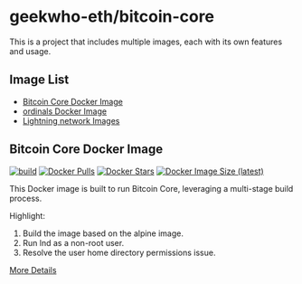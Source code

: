 # geekwho-eth/bitcoin-core

This is a project that includes multiple images, each with its own features and usage.

## Image List

- [Bitcoin Core Docker Image](27/README.md)
- [ordinals Docker Image](layer1/ordinals/README.md)
- [Lightning network Images](layer2/lightning_network/README.md)

## Bitcoin Core Docker Image

[![build](https://github.com/geekwho-eth/docker-bitcoin-core/actions/workflows/build.yaml/badge.svg)](https://github.com/geekwho-eth/docker-bitcoin-core/actions/workflows/bitcoin_core.yaml)
[![Docker Pulls](https://img.shields.io/docker/pulls/caijiamx/bitcoin-core.svg)](https://hub.docker.com/r/caijiamx/bitcoin-core)
[![Docker Stars](https://img.shields.io/docker/stars/caijiamx/bitcoin-core.svg)](https://hub.docker.com/r/caijiamx/bitcoin-core)
[![Docker Image Size (latest)](https://img.shields.io/docker/image-size/caijiamx/bitcoin-core/latest.svg)](https://hub.docker.com/r/caijiamx/bitcoin-core)

This Docker image is built to run Bitcoin Core, leveraging a multi-stage build process.

Highlight:
1. Build the image based on the alpine image.
2. Run lnd as a non-root user.
3. Resolve the user home directory permissions issue.

[More Details](27/README.md)